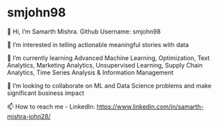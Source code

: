 # smjohn98
👋 Hi, I’m Samarth Mishra. Github Username: smjohn98

👀 I’m interested in telling actionable meaningful stories with data

🌱 I’m currently learning Advanced Machine Learning, Optimization, Text Analytics, Marketing Analytics, Unsupervised Learning, Supply Chain Analytics, Time Series Analysis & Information Management

💞️ I’m looking to collaborate on ML and Data Science problems and make significant business impact

📫 How to reach me - LinkedIn: https://www.linkedin.com/in/samarth-mishra-john28/
 
